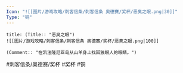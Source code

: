 ```yaml
---
Icon: "![[图片/游戏攻略/刺客信条/刺客信条 奥德赛/奖杯/恶臭之眼.png|30]]"
Type: "铜"
---
```

```ad-common-bronze-trophy
title: (Title:: "恶臭之眼")
![[图片/游戏攻略/刺客信条/刺客信条 奥德赛/奖杯/恶臭之眼.png|100]]

(Comment:: "在凯法隆尼亚岛从山羊身上找回独眼人的眼睛。")
```

#刺客信条/奥德赛/奖杯 #奖杯 #铜
